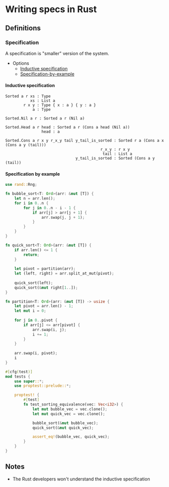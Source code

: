 # Writing specs in Rust

## Definitions

### Specification

A specification is "smaller" version of the system.

* Options
  * [Inductive specification](#inductive-specification)
  * [Specification-by-example](#specification-by-example)

#### Inductive specification

```
Sorted a r xs : Type
           xs : List a
        r x y : Type { x : a } { y : a } 
            a : Type
           
Sorted.Nil a r : Sorted a r (Nil a)

Sorted.Head a r head : Sorted a r (Cons a head (Nil a))
                head : a
                   
Sorted.Cons a r x y r_x_y tail y_tail_is_sorted : Sorted r a (Cons a x (Cons a y (tail)))
                                          r_x_y : r x y
                                           tail : List a
                               y_tail_is_sorted : Sorted (Cons a y (tail))                                  
```

#### Specification by example

```rust
use rand::Rng;

fn bubble_sort<T: Ord>(arr: &mut [T]) {
    let n = arr.len();
    for i in 0..n {
        for j in 0..n - i - 1 {
            if arr[j] > arr[j + 1] {
                arr.swap(j, j + 1);
            }
        }
    }
}

fn quick_sort<T: Ord>(arr: &mut [T]) {
    if arr.len() <= 1 {
        return;
    }
    
    let pivot = partition(arr);
    let (left, right) = arr.split_at_mut(pivot);
    
    quick_sort(left);
    quick_sort(&mut right[1..]);
}

fn partition<T: Ord>(arr: &mut [T]) -> usize {
    let pivot = arr.len() - 1;
    let mut i = 0;
    
    for j in 0..pivot {
        if arr[j] <= arr[pivot] {
            arr.swap(i, j);
            i += 1;
        }
    }
    
    arr.swap(i, pivot);
    i
}

#[cfg(test)]
mod tests {
    use super::*;
    use proptest::prelude::*;

    proptest! {
        #[test]
        fn test_sorting_equivalence(vec: Vec<i32>) {
            let mut bubble_vec = vec.clone();
            let mut quick_vec = vec.clone();

            bubble_sort(&mut bubble_vec);
            quick_sort(&mut quick_vec);

            assert_eq!(bubble_vec, quick_vec);
        }
    }
}
```

## Notes

* The Rust developers won't understand the inductive specification
